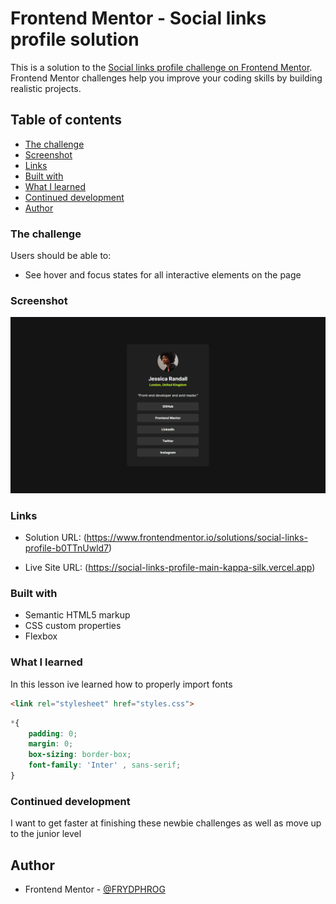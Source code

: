 # Frontend Mentor - Social links profile solution

This is a solution to the [Social links profile challenge on Frontend Mentor](https://www.frontendmentor.io/challenges/social-links-profile-UG32l9m6dQ). Frontend Mentor challenges help you improve your coding skills by building realistic projects. 

## Table of contents
  - [The challenge](#the-challenge)
  - [Screenshot](#screenshot)
  - [Links](#links)
  - [Built with](#built-with)
  - [What I learned](#what-i-learned)
  - [Continued development](#continued-development)
  - [Author](#author)

### The challenge

Users should be able to:

- See hover and focus states for all interactive elements on the page

### Screenshot

![](./design/Social%20Link%20Profile.png)

### Links

- Solution URL: (https://www.frontendmentor.io/solutions/social-links-profile-b0TTnUwld7)

- Live Site URL: (https://social-links-profile-main-kappa-silk.vercel.app)

### Built with

- Semantic HTML5 markup
- CSS custom properties
- Flexbox


### What I learned

In this lesson ive learned how to properly import fonts 

```html
<link rel="stylesheet" href="styles.css">
```
```css
*{
    padding: 0;
    margin: 0;
    box-sizing: border-box;
    font-family: 'Inter' , sans-serif;
}
```

### Continued development

I  want to get faster at finishing these newbie challenges as well as move up to the junior level

## Author

- Frontend Mentor - [@FRYDPHROG](https://www.frontendmentor.io/profile/FRYDPHROG)




